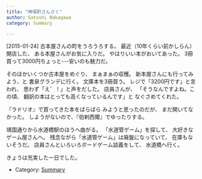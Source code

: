 ```yaml
---
title: "神保町さんさく"
author: Satoshi Nakagawa
category: Summary

---
```


[2015-01-24]  古本屋さんの町をうろうろする。
最近（10年くらい前かしらん）開店した、
ある本屋さんがお気に入りだ。
やはりいい本がおいてあった。
3冊買って3000円ちょっと---安いのも魅力だ。

 そのほかいくつか古本屋をめぐり、
まぁまぁの収穫。
新本屋さんにも行ってみよう、と
書泉グランデに行く。
文庫本を3冊買う。
レジで「3200円です」と言われ、
思わず「え゛！」と声をだした。
店員さんが、
「そうなんですよね。この頃、
翻訳の本はとっても高くなっているんです」と
なぐさめてくれた。

 『ラドリオ』で買ってきた本をばらばら
みようと思ったのだが、
まだ開いてなかった。
しようがないので、『伯剌西爾』でゆったりする。

 靖国通りから水道橋駅のほうへ曲がる。
「水道管ゲーム」を探して、
大好きなゲーム屋さんへ。
残念ながら「水道管ゲーム」は廃盤になっていて、
在庫もないそうだ。
店員さんといろいろボードゲーム談義をして、
水道橋へ行く。

 きょうは充実した一日でした。

- Category: [Summary](categories.html#Summary)

